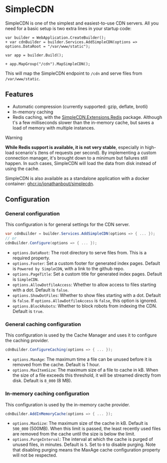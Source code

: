 # SimpleCDN

SimpleCDN is one of the simplest and easiest-to-use CDN servers. All you need for a basic setup is two
extra lines in your startup code:

```diff,cs
var builder = WebApplication.CreateBuilder();
+ var cdnBuilder = builder.Services.AddSimpleCDN(options => options.DataRoot = "/var/www/static");

var app = builder.Build();

+ app.MapGroup("/cdn").MapSimpleCDN();
```

This will map the SimpleCDN endpoint to `/cdn` and serve files from `/var/www/static`.

## Features
- Automatic compression (currently supported: gzip, deflate, brotli)
- In-memory caching
- Redis caching, with the
  [SimpleCDN.Extensions.Redis](https://www.nuget.org/packages/SimpleCDN.Extensions.Redis/) package.
  Although t's a few milliseconds slower than the in-memory cache, but saves a load of memory with multiple instances.
> [!WARNING]  
> **While Redis support is available, it is not very stable**, especially in high-load scenario's (tens of requests per second). By implementing a custom connection manager,
> it's brought down to a minimum but failures still happen. In such cases, SimpleCDN will load the data from disk instead of using the cache.

SimpleCDN is also available as a standalone application with a docker container:
	[ghcr.io/jonathanbout/simplecdn](https://ghcr.io/jonathanbout/simplecdn).

## Configuration

### General configuration
This configuration is for general settings for the CDN server.
```csharp
var cdnBuilder = builder.Services.AddSimpleCDN(options => { ... });
// or
cdnBuilder.Configure(options => { ... });
```

- `options.DataRoot`: The root directory to serve files from. This is a required property.
- `options.Footer`: Set a custom footer for generated index pages. Default is `Powered by SimpleCDN`,
  with a link to the github repo.
- `options.PageTitle`: Set a custom title for generated index pages. Default is `SimpleCDN`.
- `options.AllowDotfileAccess`: Whether to allow access to files starting with a dot. Default is `false`.
- `options.ShowDotFiles`: Whether to show files starting with a dot. Default is `false`.
  If `options.AllowDotfileAccess` is `false`, this option is ignored.
- `options.BlockRobots`: Whether to block robots from indexing the CDN. Default is `true`.

### General caching configuration
This configuration is used by the Cache Manager and uses it to configure the caching provider.
```csharp
cdnBuilder.ConfigureCaching(options => { ... });
```
- `options.MaxAge`: The maximum time a file can be unused before it is removed from the cache.
  Default is 1 hour.
- `options.MaxItemSize`: The maximum size of a file to cache in kB. When the size of a file exceeds
  this threshold, it will be streamed directly from disk. Default is `8_000` (8 MB).

### In-memory caching configuration
This configuration is used by the in-memory cache provider.
```csharp
cdnBuilder.AddInMemoryCache(options => { ... });
```
- `options.MaxSize`: The maximum size of the cache in kB. Default is `500_000` (500MB). When this limit
  is passed, the least recently used files are removed from the cache until the size is below the limit.
- `options.PurgeInterval`: The interval at which the cache is purged of unused files, in minutes.
  Default is `5`. Set to `0` to disable purging. Note that disabling purging means the MaxAge cache
  configuration property will not be respected.

